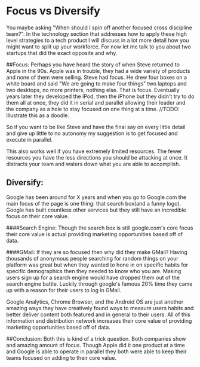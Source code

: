 # Focus vs Diversify
You maybe asking "When should I spin off another focused cross discipline team?". In the technology section that addresses how to apply these high level strategies to a tech product I will discuss in a lot more detail how you might want to split up your workforce. For now let me talk to you about two startups that did the exact opposite and why.


##Focus:
Perhaps you have heard the story of when Steve returned to Apple in the 90s. Apple was in trouble, they had a wide variety of products  and none of them were selling. Steve had focus. He drew four boxes on a white board and said "We are going to make four things" two laptops and two desktops, no more printers, nothing else. That is focus. Eventually years later they developed the iPod, then the iPhone but they didn't try to do them all at once, they did it in serial and parallel allowing their leader and the company as a hole to stay focused on one thing at a time.
//TODO: Illustrate this as a doodle.

So if you want to be like Steve and have the final say on every little detail and give up little to no autonomy my suggestion is to get focused and execute in parallel.

This also works well if you have extremely limited resources. The fewer resources you have the less directions you should be attacking at once. It distracts your team and waters down what you are able to accomplish.

## Diversify:
Google has been around for X years and when you go to Google.com the main focus of the page is one thing: that search box(and a funny logo). Google has built countless other services but they still have an incredible focus on their core value.

####Search Engine:
Though the search box is still google.com's core focus their core value is actual providing marketing opportunities based off of data.

####GMail:
If they are so focused then why did they make GMail? Having thousands of anonymous people searching for random things on your platform was great but when they wanted to hone in on specific habits for specific demographics then they needed to know who you are. Making users sign up for a search engine would have dropped them out of the search engine battle. Luckily through google's famous 20% time they came up with a reason for their users to log in GMail.

Google Analytics, Chrome Browser, and the Android OS are just another amazing ways they have creatively found ways to measure users habits and better deliver content both featured and in general to their users. All of this information and distribution network increases their core value of providing marketing opportunities based off of data.

##Conclusion:
Both this is kind of a trick question. Both companies show and amazing amount of focus. Though Apple did it one product at a time and Google is able to operate in parallel they both were able to keep their teams focused on adding to their core value.
